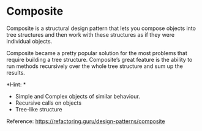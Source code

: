 # Composite

Composite is a structural design pattern that lets you compose objects into tree structures and then work with these
structures as if they were individual objects.

Composite became a pretty popular solution for the most problems that require building a tree structure. Composite’s
great feature is the ability to run methods recursively over the whole tree structure and sum up the results.

*Hint: *

- Simple and Complex objects of similar behaviour.
- Recursive calls on objects
- Tree-like structure

Reference: https://refactoring.guru/design-patterns/composite